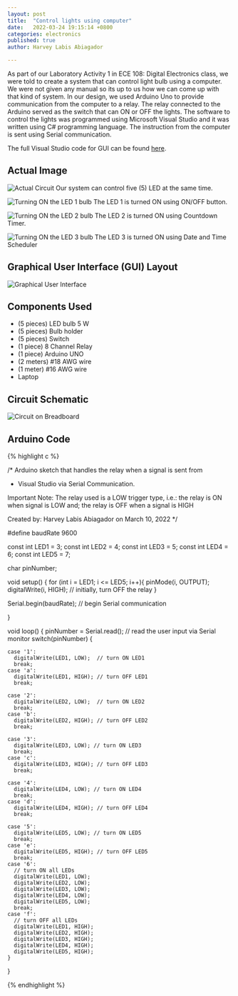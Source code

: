 ```yaml
---
layout: post
title:  "Control lights using computer"
date:   2022-03-24 19:15:14 +0800
categories: electronics
published: true
author: Harvey Labis Abiagador

---
```


As part of our Laboratory Activity 1 in ECE 108: Digital Electronics class, we were told to create a system that can control light bulb using a computer. We were not given any manual so its up to us how we can come up with that kind of system. In our design, we used Arduino Uno to provide communication from the computer to a relay. The relay connected to the Arduino served as the switch that can ON or OFF the lights. The software to control the lights was programmed using Microsoft Visual Studio and it was written using C# programming language. The instruction from the computer is sent using Serial communication.

The full Visual Studio code for GUI can be found [here](https://github.com/harveylabis/LightsControlSystemFiveLEDbulb).

## Actual Image
![Actual Circuit](/assets/computerLights/actual_circuit_low.JPG)
Our system can control five (5) LED at the same time.

![Turning ON the LED 1 bulb](/assets/computerLights/basicONled1.jpg)
The LED 1 is turned ON using ON/OFF button.

![Turning ON the LED 2 bulb](/assets/computerLights/countdownONled2.jpg)
The LED 2 is turned ON using Countdown Timer.

![Turning ON the LED 3 bulb](/assets/computerLights/datetimeONled3.jpg)
The LED 3 is turned ON using Date and Time Scheduler

## Graphical User Interface (GUI) Layout
![Graphical User Interface](/assets/computerLights/gui.PNG)

## Components Used
- (5 pieces) LED bulb 5 W
- (5 pieces) Bulb holder
- (5 pieces) Switch
- (1 piece) 8 Channel Relay
- (1 piece) Arduino UNO
- (2 meters) \#18 AWG wire
- (1 meter) \#16 AWG wire
- Laptop

## Circuit Schematic
![Circuit on Breadboard](/assets/computerLights/schematic.PNG)

## Arduino Code
{% highlight c %}

/* Arduino sketch that handles the relay when a signal is sent from
 *  Visual Studio via Serial Communication.

Important Note:
  The relay used is a LOW trigger type, i.e.:
    the relay is ON when signal is LOW and;
    the relay is OFF when a signal is HIGH

Created by:
  Harvey Labis Abiagador
  on March 10, 2022
*/

#define baudRate 9600

const int LED1 = 3;
const int LED2 = 4;
const int LED3 = 5;
const int LED4 = 6;
const int LED5 = 7;

char pinNumber;

void setup() {
  for (int i = LED1; i <= LED5; i++){
    pinMode(i, OUTPUT);
    digitalWrite(i, HIGH); // initially, turn OFF the relay
    }

   Serial.begin(baudRate); // begin Serial communication

}

void loop() {
  pinNumber = Serial.read(); // read the user input via Serial monitor
  switch(pinNumber) {

    case '1':
      digitalWrite(LED1, LOW);  // turn ON LED1
      break;
    case 'a':
      digitalWrite(LED1, HIGH); // turn OFF LED1
      break;

    case '2':
      digitalWrite(LED2, LOW);  // turn ON LED2
      break;
    case 'b':
      digitalWrite(LED2, HIGH); // turn OFF LED2
      break;

    case '3':
      digitalWrite(LED3, LOW); // turn ON LED3
      break;
    case 'c':
      digitalWrite(LED3, HIGH); // turn OFF LED3
      break;

    case '4':
      digitalWrite(LED4, LOW); // turn ON LED4
      break;
    case 'd':
      digitalWrite(LED4, HIGH); // turn OFF LED4
      break;

    case '5':
      digitalWrite(LED5, LOW); // turn ON LED5
      break;
    case 'e':
      digitalWrite(LED5, HIGH); // turn OFF LED5
      break;
    case '6':
      // turn ON all LEDs
      digitalWrite(LED1, LOW);
      digitalWrite(LED2, LOW);
      digitalWrite(LED3, LOW);
      digitalWrite(LED4, LOW);
      digitalWrite(LED5, LOW);  
      break;
    case 'f':
      // turn OFF all LEDs
      digitalWrite(LED1, HIGH);
      digitalWrite(LED2, HIGH);
      digitalWrite(LED3, HIGH);
      digitalWrite(LED4, HIGH);
      digitalWrite(LED5, HIGH);
    }

}


{% endhighlight %}
